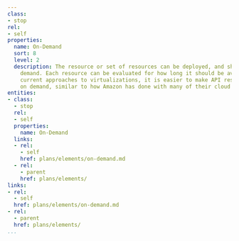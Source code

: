 ```yaml
---
class:
- stop
rel:
- self
properties:
  name: On-Demand
  sort: 8
  level: 2
  description: The resource or set of resources can be deployed, and shut down on
    demand. Each resource can be evaluated for how long it should be available. With
    current approaches to virtualizations, it is easier to make API resources available
    on demand, similar to how Amazon has done with many of their cloud compute resources.
entities:
- class:
  - stop
  rel:
  - self
  properties:
    name: On-Demand
  links:
  - rel:
    - self
    href: plans/elements/on-demand.md
  - rel:
    - parent
    href: plans/elements/
links:
- rel:
  - self
  href: plans/elements/on-demand.md
- rel:
  - parent
  href: plans/elements/
...
```

